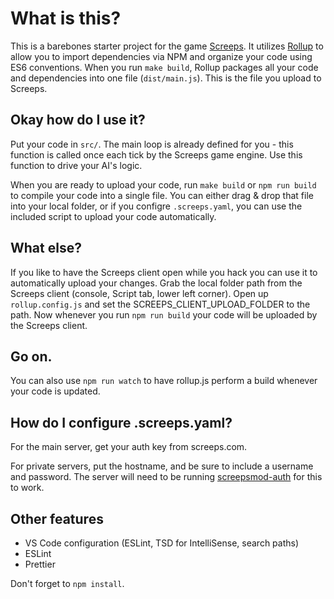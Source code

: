 # What is this?

This is a barebones starter project for the game [Screeps](https://screeps.com). It utilizes [Rollup](https://github.com/rollup/rollup) to allow you to import dependencies via NPM and organize your code using ES6 conventions. When you run `make build`, Rollup packages all your code and dependencies into one file (`dist/main.js`). This is the file you upload to Screeps.

## Okay how do I use it?

Put your code in `src/`. The main loop is already defined for you - this function is called once each tick by the Screeps game engine. Use this function to drive your AI's logic.

When you are ready to upload your code, run `make build` or `npm run build` to compile your code into a single file. You can either drag & drop that file into your local folder, or if you configre `.screeps.yaml`, you can use the included script to upload your code automatically.

## What else?

If you like to have the Screeps client open while you hack you can use it to automatically upload your changes. Grab the local folder path from the Screeps client (console, Script tab, lower left corner). Open up `rollup.config.js` and set the SCREEPS_CLIENT_UPLOAD_FOLDER to the path. Now whenever you run `npm run build` your code will be uploaded by the Screeps client.

## Go on.

You can also use `npm run watch` to have rollup.js perform a build whenever your code is updated.

## How do I configure .screeps.yaml?

For the main server, get your auth key from screeps.com.

For private servers, put the hostname, and be sure to include a username and password. The server will need to be running [screepsmod-auth](https://github.com/ScreepsMods/screepsmod-auth) for this to work.

## Other features

-   VS Code configuration (ESLint, TSD for IntelliSense, search paths)
-   ESLint
-   Prettier

Don't forget to `npm install`.
